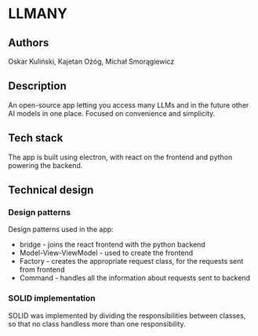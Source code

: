 # LLMANY

## Authors
Oskar Kuliński, Kajetan Ożóg, Michał Smorągiewicz

## Description
An open-source app letting you access many LLMs and in the future other AI models in one place. Focused on convenience and simplicity.

## Tech stack
The app is built using electron, with react on the frontend and python powering the backend.

## Technical design

### Design patterns
Design patterns used in the app:
- bridge - joins the react frontend with the python backend
- Model-View-ViewModel - used to create the frontend
- Factory - creates the appropriate request class,
for the requests sent from frontend
- Command - handles all the information about requests sent to backend

### SOLID implementation
SOLID was implemented by dividing the responsibilities between classes, so that no class handless more than one responsibility.